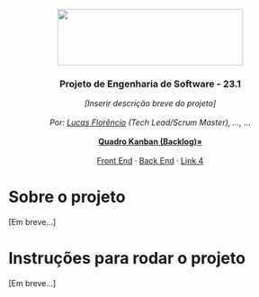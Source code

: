 <p align="center">
  <a href="https://portal.cin.ufpe.br/">
    <img src="https://i.imgur.com/w4LNDII.png" width=330 height=100>
  </a>

  <h3 align="center">Projeto de Engenharia de Software - 23.1</h3>

  <p align="center">
    <i>[Inserir descrição breve do projeto]</i>
    <br>
    <br>
    <i>Por: <a href="https://github.com/luucaslfs">Lucas Florêncio</a> (Tech Lead/Scrum Master), ..., ...</i>
    <br>
    <br>
    <a href="https://github.com/orgs/Grupo-Z-CIn-ES-23-1/projects/1"><strong>Quadro Kanban (Backlog)&raquo;</strong></a>
    <br>
    <br>
    <a href="https://github.com/Grupo-Z-CIn-ES-23-1/front-end">Front End</a>
    &middot;
    <a href="https://github.com/Grupo-Z-CIn-ES-23-1/back-end">Back End</a>
    &middot;
    <a href="https://teste.com">Link 4</a>
  </p>
</p>

# Sobre o projeto
[Em breve...]

# Instruções para rodar o projeto
[Em breve...]
